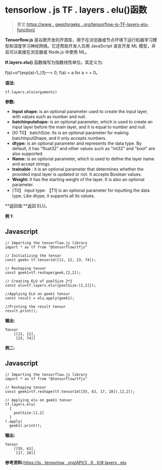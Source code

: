 # tensorlow . js TF . layers . elu()函数

> 原文:[https://www . geesforgeks . org/tensorflow-js-TF-layers-elu-function/](https://www.geeksforgeeks.org/tensorflow-js-tf-layers-elu-function/)

**Tensorflow.js** 是谷歌开发的开源库，用于在浏览器或节点环境下运行机器学习模型和深度学习神经网络。它还帮助开发人员用 JavaScript 语言开发 ML 模型，并且可以直接在浏览器或 Node.js 中使用 ML。

**tf.layers.elu()** 函数缩写为指数线性单位。其定义为:

f(a)=α*(exp(a)–1。)为一< 0, f(a) = a for a > = 0。

**语法:**

```
tf.layers.elu(arguments)
```

**参数:**

*   **Input shape:** is an optional parameter used to create the input layer, with values such as number and null.
*   **batchinputshape:** is an optional parameter, which is used to create an input layer before the main layer, and it is equal to number and null.
*   [t0 T0】 batchSize: Its is an optional parameter for making batchInputShape, and it only accepts numbers.
*   **dtype:** is an optional parameter and represents the data type. By default, it has "float32" and other values such as "int32" and "bool" are also supported.
*   **Name:** is an optional parameter, which is used to define the layer name and accept strings.
*   **trainable** : it is an optional parameter that determines whether the provided input layer is updated or not. It accepts Boolean values.
*   **Weight:** It has the starting weight of the layer. It is also an optional parameter.
*   [T0】 input type: 【T1] is an optional parameter for inputting the data type. Like dtype, it supports all its values.

**返回值:**返回 ELU。

**例 1:**

## Javascript

```
// Importing the tensorflow.js library
import * as tf from "@tensorflow/tfjs"

// Initializing the tensor
const geek= tf.tensor1d([11, 12, 23, 74]);

// Reshaping tensor
const geek1=tf.reshape(geek,[2,2]);

// Creating ELU of poolSize 2*2
const elu=tf.layers.elu({poolSize:[2,2]});

//Applying ELU on geek1 tensor
const result = elu.apply(geek1);

//Printing the result tensor
result.print();
```

**输出:**

```
Tensor
    [[11, 12],
     [23, 74]]
```

**例二:**

## Javascript

```
// Importing the tensorflow.js library
import * as tf from "@tensorflow/tfjs"

// Reshaping tensor
const geek1=tf.reshape(tf.tensor1d([55, 63, 17, 28]),[2,2]);

// Applying elu on geek1 tensor
tf.layers.elu(
  {
    poolSize:[2,2]
  }
).apply(
  geek1).print();
```

**输出:**

```
Tensor
    [[55, 63],
     [17, 28]]
```

**参考资料:**[https://js . tensorlow . org/API/3 . 6 . 0/# layers . elu](https://js.tensorflow.org/api/3.6.0/#layers.elu)